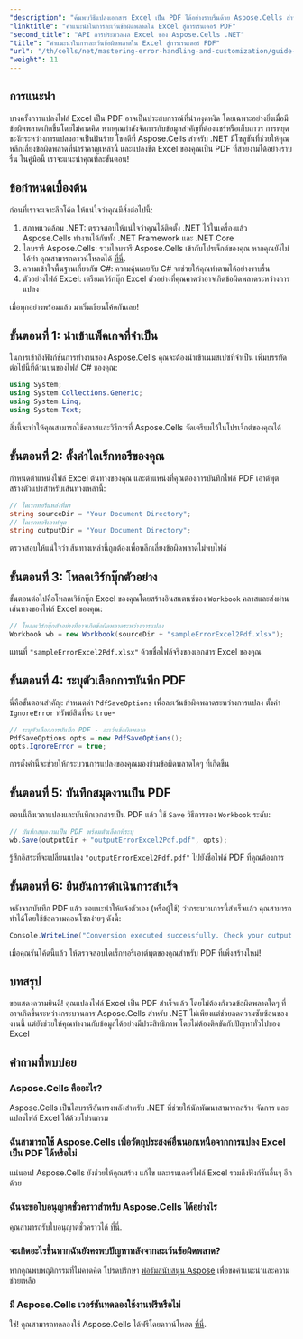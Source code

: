 ```yaml
---
"description": "ค้นพบวิธีแปลงเอกสาร Excel เป็น PDF ได้อย่างราบรื่นด้วย Aspose.Cells สำหรับ .NET พร้อมหลีกเลี่ยงข้อผิดพลาดระหว่างกระบวนการแปลง คู่มือทีละขั้นตอนนี้ให้คำแนะนำที่ชัดเจนและตัวอย่างโค้ดที่สำคัญ"
"linktitle": "คำแนะนำในการละเว้นข้อผิดพลาดใน Excel สู่การเรนเดอร์ PDF"
"second_title": "API การประมวลผล Excel ของ Aspose.Cells .NET"
"title": "คำแนะนำในการละเว้นข้อผิดพลาดใน Excel สู่การเรนเดอร์ PDF"
"url": "/th/cells/net/mastering-error-handling-and-customization/guide-ignore-errors-in-excel/"
"weight": 11
---
```


## การแนะนำ

บางครั้งการแปลงไฟล์ Excel เป็น PDF อาจเป็นประสบการณ์ที่น่าหงุดหงิด โดยเฉพาะอย่างยิ่งเมื่อมีข้อผิดพลาดเกิดขึ้นโดยไม่คาดคิด หากคุณกำลังจัดการกับข้อมูลสำคัญที่ต้องแชร์หรือเก็บถาวร การหยุดชะงักระหว่างการแปลงอาจเป็นฝันร้าย โชคดีที่ Aspose.Cells สำหรับ .NET มีโซลูชันที่ช่วยให้คุณหลีกเลี่ยงข้อผิดพลาดที่น่ารำคาญเหล่านี้ และแปลงชีต Excel ของคุณเป็น PDF ที่สวยงามได้อย่างราบรื่น ในคู่มือนี้ เราจะแนะนำคุณทีละขั้นตอน!

## ข้อกำหนดเบื้องต้น

ก่อนที่เราจะเจาะลึกโค้ด ให้แน่ใจว่าคุณมีสิ่งต่อไปนี้:

1. สภาพแวดล้อม .NET: ตรวจสอบให้แน่ใจว่าคุณได้ติดตั้ง .NET ไว้ในเครื่องแล้ว Aspose.Cells ทำงานได้กับทั้ง .NET Framework และ .NET Core
2. ไลบรารี Aspose.Cells: รวมไลบรารี Aspose.Cells เข้ากับโปรเจ็กต์ของคุณ หากคุณยังไม่ได้ทำ คุณสามารถดาวน์โหลดได้ [ที่นี่](https://releases-aspose.com/cells/net/).
3. ความเข้าใจพื้นฐานเกี่ยวกับ C#: ความคุ้นเคยกับ C# จะช่วยให้คุณทำตามได้อย่างราบรื่น
4. ตัวอย่างไฟล์ Excel: เตรียมเวิร์กบุ๊ก Excel ตัวอย่างที่คุณคาดว่าอาจเกิดข้อผิดพลาดระหว่างการแปลง

เมื่อทุกอย่างพร้อมแล้ว มาเริ่มเขียนโค้ดกันเลย!

## ขั้นตอนที่ 1: นำเข้าแพ็คเกจที่จำเป็น

ในการเข้าถึงฟังก์ชันการทำงานของ Aspose.Cells คุณจะต้องนำเข้าเนมสเปซที่จำเป็น เพิ่มบรรทัดต่อไปนี้ที่ด้านบนของไฟล์ C# ของคุณ:

```csharp
using System;
using System.Collections.Generic;
using System.Linq;
using System.Text;
```

สิ่งนี้จะทำให้คุณสามารถใช้คลาสและวิธีการที่ Aspose.Cells จัดเตรียมไว้ในโปรเจ็กต์ของคุณได้

## ขั้นตอนที่ 2: ตั้งค่าไดเร็กทอรีของคุณ

กำหนดตำแหน่งไฟล์ Excel ต้นทางของคุณ และตำแหน่งที่คุณต้องการบันทึกไฟล์ PDF เอาต์พุต สร้างตัวแปรสำหรับเส้นทางเหล่านี้:

```csharp
// ไดเรกทอรีแหล่งที่มา
string sourceDir = "Your Document Directory";
// ไดเรกทอรีเอาท์พุต
string outputDir = "Your Document Directory";
```

ตรวจสอบให้แน่ใจว่าเส้นทางเหล่านี้ถูกต้องเพื่อหลีกเลี่ยงข้อผิดพลาดไม่พบไฟล์

## ขั้นตอนที่ 3: โหลดเวิร์กบุ๊กตัวอย่าง

ขั้นตอนต่อไปคือโหลดเวิร์กบุ๊ก Excel ของคุณโดยสร้างอินสแตนซ์ของ `Workbook` คลาสและส่งผ่านเส้นทางของไฟล์ Excel ของคุณ:

```csharp
// โหลดเวิร์กบุ๊กตัวอย่างที่อาจเกิดข้อผิดพลาดระหว่างการแปลง
Workbook wb = new Workbook(sourceDir + "sampleErrorExcel2Pdf.xlsx");
```

แทนที่ `"sampleErrorExcel2Pdf.xlsx"` ด้วยชื่อไฟล์จริงของเอกสาร Excel ของคุณ

## ขั้นตอนที่ 4: ระบุตัวเลือกการบันทึก PDF

นี่คือขั้นตอนสำคัญ: กำหนดค่า `PdfSaveOptions` เพื่อละเว้นข้อผิดพลาดระหว่างการแปลง ตั้งค่า `IgnoreError` ทรัพย์สินที่จะ `true`-

```csharp
// ระบุตัวเลือกการบันทึก PDF - ละเว้นข้อผิดพลาด
PdfSaveOptions opts = new PdfSaveOptions();
opts.IgnoreError = true;
```

การตั้งค่านี้จะช่วยให้กระบวนการแปลงของคุณมองข้ามข้อผิดพลาดใดๆ ที่เกิดขึ้น

## ขั้นตอนที่ 5: บันทึกสมุดงานเป็น PDF

ตอนนี้ถึงเวลาแปลงและบันทึกเอกสารเป็น PDF แล้ว ใช้ `Save` วิธีการของ `Workbook` ระดับ:

```csharp
// บันทึกสมุดงานเป็น PDF พร้อมตัวเลือกที่ระบุ
wb.Save(outputDir + "outputErrorExcel2Pdf.pdf", opts);
```

รู้สึกอิสระที่จะเปลี่ยนแปลง `"outputErrorExcel2Pdf.pdf"` ไปยังชื่อไฟล์ PDF ที่คุณต้องการ

## ขั้นตอนที่ 6: ยืนยันการดำเนินการสำเร็จ

หลังจากบันทึก PDF แล้ว ขอแนะนำให้แจ้งตัวเอง (หรือผู้ใช้) ว่ากระบวนการนี้สำเร็จแล้ว คุณสามารถทำได้โดยใช้ข้อความคอนโซลง่ายๆ ดังนี้:

```csharp
Console.WriteLine("Conversion executed successfully. Check your output directory for the PDF.");
```

เมื่อคุณรันโค้ดนี้แล้ว ให้ตรวจสอบไดเร็กทอรีเอาต์พุตของคุณสำหรับ PDF ที่เพิ่งสร้างใหม่!

## บทสรุป

ขอแสดงความยินดี! คุณแปลงไฟล์ Excel เป็น PDF สำเร็จแล้ว โดยไม่ต้องกังวลข้อผิดพลาดใดๆ ที่อาจเกิดขึ้นระหว่างกระบวนการ Aspose.Cells สำหรับ .NET ไม่เพียงแต่ช่วยลดความซับซ้อนของงานนี้ แต่ยังช่วยให้คุณทำงานกับข้อมูลได้อย่างมีประสิทธิภาพ โดยไม่ต้องติดขัดกับปัญหาทั่วไปของ Excel

## คำถามที่พบบ่อย

### Aspose.Cells คืออะไร?

Aspose.Cells เป็นไลบรารีอันทรงพลังสำหรับ .NET ที่ช่วยให้นักพัฒนาสามารถสร้าง จัดการ และแปลงไฟล์ Excel ได้ด้วยโปรแกรม

### ฉันสามารถใช้ Aspose.Cells เพื่อวัตถุประสงค์อื่นนอกเหนือจากการแปลง Excel เป็น PDF ได้หรือไม่

แน่นอน! Aspose.Cells ยังช่วยให้คุณสร้าง แก้ไข และเรนเดอร์ไฟล์ Excel รวมถึงฟังก์ชันอื่นๆ อีกด้วย

### ฉันจะขอใบอนุญาตชั่วคราวสำหรับ Aspose.Cells ได้อย่างไร

คุณสามารถรับใบอนุญาตชั่วคราวได้ [ที่นี่](https://purchase-aspose.com/temporary-license/).

### จะเกิดอะไรขึ้นหากฉันยังคงพบปัญหาหลังจากละเว้นข้อผิดพลาด?

หากคุณพบพฤติกรรมที่ไม่คาดคิด โปรดปรึกษา [ฟอรัมสนับสนุน Aspose](https://forum.aspose.com/c/cells/9) เพื่อขอคำแนะนำและความช่วยเหลือ

### มี Aspose.Cells เวอร์ชันทดลองใช้งานฟรีหรือไม่

ใช่! คุณสามารถทดลองใช้ Aspose.Cells ได้ฟรีโดยดาวน์โหลด [ที่นี่](https://releases-aspose.com/).